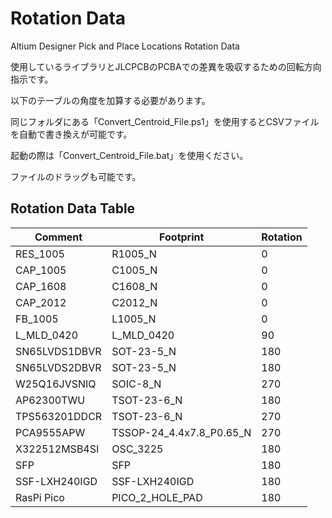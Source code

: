 # Rotation Data

Altium Designer Pick and Place Locations 
Rotation Data

使用しているライブラリとJLCPCBのPCBAでの差異を吸収するための回転方向指示です。

以下のテーブルの角度を加算する必要があります。

同じフォルダにある「Convert_Centroid_File.ps1」を使用するとCSVファイルを自動で書き換えが可能です。

起動の際は「Convert_Centroid_File.bat」を使用ください。

ファイルのドラッグも可能です。





## Rotation Data Table


| Comment 		| Footprint 			| Rotation |
|---|---|---|
| RES_1005 		| R1005_N 			| 0 |
| CAP_1005		| C1005_N			| 0 |
| CAP_1608		| C1608_N			| 0 |
| CAP_2012		| C2012_N			| 0 |
| FB_1005		| L1005_N			| 0 |
| L_MLD_0420 		| L_MLD_0420 			| 90 |
| SN65LVDS1DBVR 	| SOT-23-5_N 			| 180 |
| SN65LVDS2DBVR 	| SOT-23-5_N 			| 180 |
| W25Q16JVSNIQ 		| SOIC-8_N 			| 270 |
| AP62300TWU 		| TSOT-23-6_N 			| 180 |
| TPS563201DDCR		| TSOT-23-6_N 			| 270 |
| PCA9555APW 		| TSSOP-24_4.4x7.8_P0.65_N 	| 270 |
| X322512MSB4SI 	| OSC_3225 			| 180 |
| SFP 			| SFP 				| 180 |
| SSF-LXH240IGD 	| SSF-LXH240IGD 		| 180 |
| RasPi Pico 		| PICO_2_HOLE_PAD 		| 180 |











